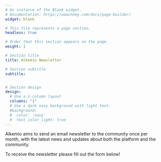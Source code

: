 ```yaml
---
# An instance of the Blank widget.
# Documentation: https://wowchemy.com/docs/page-builder/
widget: blank

# This file represents a page section.
headless: true

# Order that this section appears on the page.
weight: 1

# Section title
title: Alkemio Newsletter

# Section subtitle
subtitle: 


# Section design
design:
  # Use a 1-column layout
  columns: "1"
  # Use a dark navy background with light text.
  #background:
  #  color: 'navy'
  #  text_color_light: true
---
```


Alkemio aims to send an email newsletter to the community once per month, with the latest news and updates about both the platform and the community. 

To receive the newsletter please fill out the form below!
<script charset="utf-8" type="text/javascript" src="//js-eu1.hsforms.net/forms/v2.js"></script>
<script>
  hbspt.forms.create({
	region: "eu1",
	portalId: "25488729",
	formId: "42985962-b92a-42bc-9af2-c836f68dfad1"
});
</script>


